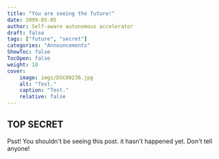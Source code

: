 ```yaml
---
title: "You are seeing the future!"
date: 2099-05-05
author: Self-aware autonomous accelerator
draft: false
tags: ["future", "secret"]
categories: "Announcements"
ShowToc: false
TocOpen: false
weight: 10
cover:
    image: imgs/DSC00236.jpg
    alt: "Test."
    caption: "Test."
    relative: false
---
```


## TOP SECRET

Psst! You shouldn't be seeing this post. it hasn't happened yet. Don't tell anyone!
